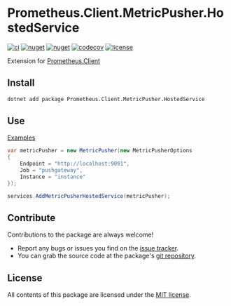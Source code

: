 # Prometheus.Client.MetricPusher.HostedService

[![ci](https://img.shields.io/github/actions/workflow/status/prom-client-net/prom-client-metricpusher-hostedservice/ci.yml?branch=main&label=ci&logo=github&style=flat-square)](https://github.com/prom-client-net/prom-client-metricpusher-hostedservice/actions/workflows/ci.yml)
[![nuget](https://img.shields.io/nuget/v/Prometheus.Client.MetricPusher.HostedService?logo=nuget&style=flat-square)](https://www.nuget.org/packages/Prometheus.Client.MetricPusher.HostedService)
[![nuget](https://img.shields.io/nuget/dt/Prometheus.Client.MetricPusher.HostedService?logo=nuget&style=flat-square)](https://www.nuget.org/packages/Prometheus.Client.MetricPusher.HostedService)
[![codecov](https://img.shields.io/codecov/c/github/prom-client-net/prom-client-metricpusher-hostedservice?logo=codecov&style=flat-square)](https://app.codecov.io/gh/prom-client-net/prom-client-metricpusher-hostedservice)
[![license](https://img.shields.io/github/license/prom-client-net/prom-client-metricpusher-hostedservice?style=flat-square)](https://github.com/prom-client-net/prom-client-metricpusher-hostedservice/blob/main/LICENSE)

Extension for [Prometheus.Client](https://github.com/prom-client-net/prom-client)

## Install

```sh
dotnet add package Prometheus.Client.MetricPusher.HostedService
```

## Use

[Examples](https://github.com/prom-client-net/prom-examples)

```c#
var metricPusher = new MetricPusher(new MetricPusherOptions
{
    Endpoint = "http://localhost:9091",
    Job = "pushgateway",
    Instance = "instance"
});
```

```c#
services.AddMetricPusherHostedService(metricPusher);
```

## Contribute

Contributions to the package are always welcome!

* Report any bugs or issues you find on the [issue tracker](https://github.com/prom-client-net/prom-client-metricpusher-hostedservice/issues).
* You can grab the source code at the package's [git repository](https://github.com/prom-client-net/prom-client-metricpusher-hostedservice).

## License

All contents of this package are licensed under the [MIT license](https://opensource.org/licenses/MIT).
